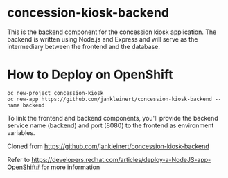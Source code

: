 # concession-kiosk-backend

This is the backend component for the concession kiosk application. The backend is written using Node.js and Express and will serve as the intermediary between the frontend and the database.

# How to Deploy on OpenShift

```
oc new-project concession-kiosk
oc new-app https://github.com/jankleinert/concession-kiosk-backend --name backend
```

To link the frontend and backend components, you'll provide the backend service name (backend) and port (8080) to the frontend as environment variables.


Cloned from https://github.com/jankleinert/concession-kiosk-backend

Refer to https://developers.redhat.com/articles/deploy-a-NodeJS-app-OpenShift# for more information
